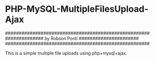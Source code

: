 # PHP-MySQL-MultipleFilesUpload-Ajax
#####################################################
############## by Robson Ponti ######################
#####################################################


This is a simple multiple file uploads using php+mysql+ajax.
